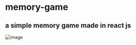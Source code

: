 # memory-game
<h2>a simple memory game made in react js </h2>

![image](https://user-images.githubusercontent.com/36144142/182710347-6e29a51c-9822-428a-8e69-c2b38110eb08.png)
